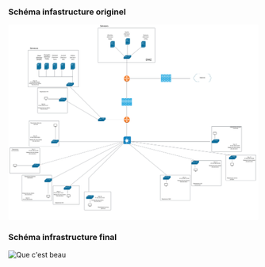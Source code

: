 ### Schéma infastructure originel
![le commencement](https://github.com/WildCodeSchool/TSSR-2409-JAUNE-P3-G3-BuildYourInfra-Ekoloclast/blob/main/Ressources/S01_Sch%C3%A9maR%C3%A9seau.png)


### Schéma infrastructure final
![Que c'est beau](https://github.com/WildCodeSchool/TSSR-2409-JAUNE-P3-G3-BuildYourInfra-Ekoloclast/blob/main/Ressources/S12_sch%C3%A9ma_infrastructure.png)
